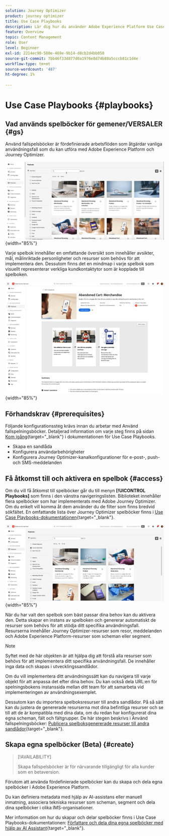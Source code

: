 ```yaml
---
solution: Journey Optimizer
product: journey optimizer
title: Use Case Playbooks
description: Lär dig hur du använder Adobe Experience Platform Use Case Playbooks med Adobe Journeys Optimizer.
feature: Overview
topic: Content Management
role: User
level: Beginner
exl-id: 2214ec90-580e-469e-9b14-d8cb2d4bb050
source-git-commit: 7bb46f33d877d0a1976e8d74b88a5cccb81c1d4e
workflow-type: tm+mt
source-wordcount: '487'
ht-degree: 1%

---
```


# Use Case Playbooks {#playbooks}

## Vad används spelböcker för gemener/VERSALER {#gs}

Använd fallspelsböcker är fördefinierade arbetsflöden som åtgärdar vanliga användningsfall som du kan utföra med Adobe Experience Platform och Journey Optimizer.

![animerad bild med Use Case Playbooks](../rn/assets/do-not-localize/playbooks.gif){width="85%"}

Varje spelbok innehåller en omfattande översikt som innehåller avsikter, mål, målinriktade personligheter och resurser som behövs för att implementera den. Dessutom finns det en mindmap i varje spelbok som visuellt representerar verkliga kundkontaktytor som är kopplade till spelboken.

![Övergiven spelningsbok för kundvagn visas i vyn Upptäck spelningsböcker](assets/playbooks-detail.png){width="85%"}

## Förhandskrav {#prerequisites}

Följande konfigurationssteg krävs innan du arbetar med Använd fallspelningsböcker. Detaljerad information om varje steg finns på sidan [Kom igång](https://experienceleague.adobe.com/docs/experience-platform/use-case-playbooks/playbooks/get-started.html){target="_blank"} i dokumentationen för Use Case Playbooks.

* Skapa en sandlåda
* Konfigurera användarbehörigheter
* Konfigurera Journey Optimizer-kanalkonfigurationer för e-post-, push- och SMS-meddelanden

## Få åtkomst till och aktivera en spelbok {#access}

Om du vill få åtkomst till spelböcker går du till menyn **[!UICONTROL Playbooks]** som finns i den vänstra navigeringslisten. Biblioteket innehåller flera spelböcker som har implementerats med Adobe Journey Optimizer. Om du enkelt vill komma åt dem använder du de filter som finns bredvid sökfältet. En omfattande lista över Journey Optimizer spelböcker finns i [Use Case Playbooks-dokumentationen](https://experienceleague.adobe.com/docs/experience-platform/use-case-playbooks/playbooks/playbooks-list.html){target="_blank"}.

![Spelningsbokslista med filterruta öppnad](assets/playbooks-filter.png){width="85%"}

När du har valt den spelbok som bäst passar dina behov kan du aktivera den. Detta skapar en instans av spelboken och genererar automatiskt de resurser som behövs för att stödja ditt specifika användningsfall. Resurserna innehåller Journey Optimizer-resurser som resor, meddelanden och Adobe Experience Platform-resurser som scheman eller segment.

>[!NOTE]
>
>Syftet med de här objekten är att hjälpa dig att förstå alla resurser som behövs för att implementera ditt specifika användningsfall. De innehåller inga data och skapas i utvecklingssandlådor.

Om du vill implementera ditt användningssätt kan du navigera till varje objekt för att anpassa det efter dina behov. Du kan också dela URL:en för spelningsbokens instanssida mellan ditt team för att samarbeta vid implementeringen av användningsexemplet.

Dessutom kan du importera spelboksresurser till andra sandlådor. På så sätt kan du justera de genererade resurserna mot dina befintliga resurser och se till att de är kompatibla med dina data, om du redan har konfigurerat dina egna scheman, fält och fältgrupper. De här stegen beskrivs i Använd fallspelningsböcker: [Publicera spelboksgenererade resurser till andra sandlådor](https://experienceleague.adobe.com/docs/experience-platform/use-case-playbooks/playbooks/data-awareness.html){target="_blank"}.

## Skapa egna spelböcker (Beta) {#create}

>[!AVAILABILITY]
>
>Skapa fallspelsböcker är för närvarande tillgängligt för alla kunder som en betaversion.

Förutom att använda fördefinierade spelböcker kan du skapa och dela egna spelböcker i Adobe Experience Platform.

Du kan definiera metadata med hjälp av AI-assistans eller manuell inmatning, associera tekniska resurser som scheman, segment och dela dina spelböcker i olika IMS-organisationer.

Mer information om hur du skapar och delar spelböcker finns i Use Case Playbooks-dokumentationen: [Författare och dela dina egna spelböcker med hjälp av AI Assistant](https://experienceleague.adobe.com/docs/experience-platform/use-case-playbooks/playbooks/author.html?lang=en#sharing-playbooks-sandboxes){target="_blank"}.
